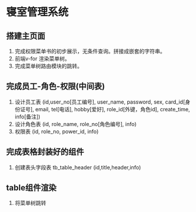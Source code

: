 # 寝室管理系统
## 搭建主页面
1. 完成权限菜单书的初步展示，无条件查询。拼接成嵌套的字符串。
2. 前端v-for 渲染菜单树。
3. 完成菜单树路由模块的跳转。
## 完成员工-角色-权限(中间表)
1. 设计员工表
(id,user_no[员工编号], user_name, password, sex, card_id[身份证号], email, tel[电话], hobby[爱好], role_id[外键，角色id], create_time, info[备注])
2. 设计角色表
(id, role_name, role_no[角色编号], info)
3. 权限表
(id, role_no, power_id, info)
## 完成表格封装好的组件
1. 创建表头字段表
tb_table_header
(id,title,header,info)
## table组件渲染
1. 将菜单树跳转
